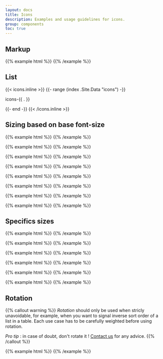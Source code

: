 ```yaml
---
layout: docs
title: Icons
description: Examples and usage guidelines for icons.
group: components
toc: true
---
```


## Markup
{{% example html %}}
<i class="icons-checked icons-size-30px" aria-hidden="true"></i>
{{% /example %}}

## List

<div class="row mt-4">
{{< icons.inline >}}
{{- range (index .Site.Data "icons") -}}
  <div class="col-6 col-sm-4 col-md-3 col-lg-2 mb-3">
    <div class="text-center mb-2">
      <i class="icons-{{ . }} icons-size-50px" aria-hidden="true"></i>
    </div>
    <p class="text-center">icons-{{ . }}</p>
  </div>
{{- end -}}
{{< /icons.inline >}}
</div>

## Sizing based on base font-size

{{% example html %}}
<i class="icons-checked icons-size-x5" aria-hidden="true"></i>
{{% /example %}}

{{% example html %}}
<i class="icons-checked icons-size-x75" aria-hidden="true"></i>
{{% /example %}}

{{% example html %}}
<i class="icons-checked icons-size-1x" aria-hidden="true"></i>
{{% /example %}}

{{% example html %}}
<i class="icons-checked icons-size-1x25" aria-hidden="true"></i>
{{% /example %}}

{{% example html %}}
<i class="icons-checked icons-size-1x5" aria-hidden="true"></i>
{{% /example %}}

{{% example html %}}
<i class="icons-checked icons-size-1x75" aria-hidden="true"></i>
{{% /example %}}

{{% example html %}}
<i class="icons-checked icons-size-2x" aria-hidden="true"></i>
{{% /example %}}

{{% example html %}}
<i class="icons-checked icons-size-3x" aria-hidden="true"></i>
{{% /example %}}

## Specifics sizes

{{% example html %}}
<i class="icons-checked icons-size-30px" aria-hidden="true"></i>
{{% /example %}}

{{% example html %}}
<i class="icons-checked icons-size-50px" aria-hidden="true"></i>
{{% /example %}}

{{% example html %}}
<i class="icons-checked icons-size-66px" aria-hidden="true"></i>
{{% /example %}}

{{% example html %}}
<i class="icons-checked icons-size-90px" aria-hidden="true"></i>
{{% /example %}}

{{% example html %}}
<i class="icons-checked icons-size-96px" aria-hidden="true"></i>
{{% /example %}}

{{% example html %}}
<i class="icons-checked icons-size-140px" aria-hidden="true"></i>
{{% /example %}}

## Rotation

{{% callout warning %}}
_Rotation_ should only be used when stricly unavoidable, for example, when you want to signal inverse sort order of a list in a table.
Each use case has to be carefully weighted before using rotation.

_Pro tip_ : in case of doubt, don't rotate it ! [Contact us](mailto:design.fab@sncf.fr) for any advice.
{{% /callout %}}

{{% example html %}}
<i class="icons-sort" aria-hidden="true"></i>
<i class="icons-sort icons-rotate-180" aria-hidden="true"></i>
{{% /example %}}

